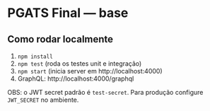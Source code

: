 # PGATS Final — base

## Como rodar localmente

1. `npm install`
2. `npm test` (roda os testes unit e integração)
3. `npm start` (inicia server em http://localhost:4000)
4. GraphQL: http://localhost:4000/graphql

OBS: o JWT secret padrão é `test-secret`. Para produção configure `JWT_SECRET` no ambiente.
